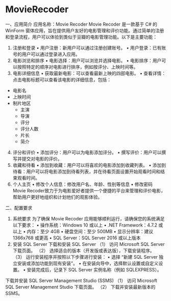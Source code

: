 # MovieRecoder
一、应用简介
应用名称：Movie Recoder
Movie Recoder 是一款基于 C# 的 WinForm 窗体应用，旨在提供用户友好的电影管理和评价功能。通过简单的注册和登录流程，用户可以体验到类似于豆瓣的电影管理功能。以下是主要功能：
1.	注册和登录
•	用户注册：新用户可以通过注册创建账号。
•	用户登录：已有账号的用户可以通过登录进入应用。
2.	电影浏览和排序
•	电影选择：用户可以浏览并选择电影。
•	电影排序：用户可以按照特定的顺序对电影进行排序，例如按评分、上映时间等。
3.	电影详细信息
•	获取最新电影：可以查看最新上映的四部电影。
•	查看详情：点击电影标题可以查看该电影的详细信息，包括：
- 电影名
- 上映时间
- 制片地区
  - 主演
  - 导演
  - 评分
  - 评分人数
  - 片长
  - 简介
4.	评分和评价
•	添加评分：用户可以为电影添加评分。
•	撰写评价：用户可以撰写并提交对电影的评价。
5.	收藏和待看
•	添加到收藏：用户可以将喜欢的电影添加到收藏列表。
•	添加到待看：用户可以将电影添加到待看列表，并在待看页面设置开始观看时间和结束观看时间。
6.	个人主页
•	修改个人信息：修改用户名、年龄、性别等信息
•	修改密码
Movie Recoder致力于为电影爱好者提供一个便捷的平台来管理和评价电影，帮助用户更好地组织和计划他们的观影体验。

二、配置要求
1.	系统要求
为了确保 Movie Recoder 应用能够顺利运行，请确保您的系统满足以下要求：
•	操作系统：Windows 10 或以上
•	.NET Framework：4.7.2 或以上
•	内存：至少 4GB
•	硬盘空间：至少 500MB
•	显示分辨率：建议 1366x768 或更高
•	SQL Server：SQL Server 2016 或以上版本
2.	安装 SQL Server
下载和安装 SQL Server
（1）	访问 Microsoft SQL Server 下载页面。
（2）	选择适合的版本（开发版或表达版），下载安装程序。
（3）	运行安装程序并按照以下步骤进行安装：
•	选择 “新建 SQL Server 独立安装或添加功能到现有安装”。
•	在安装向导中，选择默认设置或自定义设置。
•	安装完成后，记录下 SQL Server 实例名称（例如 SQLEXPRESS）。

下载并安装 SQL Server Management Studio (SSMS)
（1）	访问 Microsoft SQL Server Management Studio 下载页面。
（2）	下载并安装最新版本的 SSMS。
